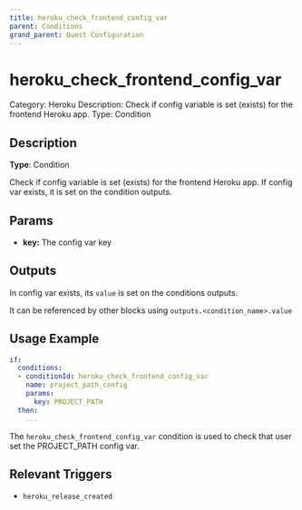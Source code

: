 ```yaml
---
title: heroku_check_frontend_config_var
parent: Conditions
grand_parent: Quest Configuration
---
```


# heroku_check_frontend_config_var

Category: Heroku
Description: Check if config variable is set (exists) for the frontend Heroku app.
Type: Condition

## Description

**Type**: Condition

Check if config variable is set (exists) for the frontend Heroku app. If config var exists, it is set on the condition outputs.

## Params

- **key:** The config var key

## Outputs

In config var exists, its `value` is set on the conditions outputs.

It can be referenced by other blocks using `outputs.<condition_name>.value`

## Usage Example

```yaml
if:
  conditions:
  - conditionId: heroku_check_frontend_config_var
    name: project_path_config
    params:
      key: PROJECT_PATH
  then: 
    ...
```

The `heroku_check_frontend_config_var` condition is used to check that user set the PROJECT_PATH config var.

## Relevant Triggers

- `heroku_release_created`
